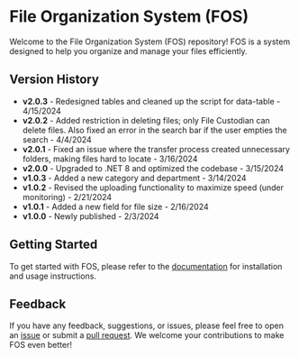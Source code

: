 # File Organization System (FOS)

Welcome to the File Organization System (FOS) repository! FOS is a system designed to help you organize and manage your files efficiently.

## Version History

- **v2.0.3** - Redesigned tables and cleaned up the script for data-table - 4/15/2024
- **v2.0.2** - Added restriction in deleting files; only File Custodian can delete files. Also fixed an error in the search bar if the user empties the search - 4/4/2024
- **v2.0.1** - Fixed an issue where the transfer process created unnecessary folders, making files hard to locate - 3/16/2024
- **v2.0.0** - Upgraded to .NET 8 and optimized the codebase - 3/15/2024
- **v1.0.3** - Added a new category and department - 3/14/2024
- **v1.0.2** - Revised the uploading functionality to maximize speed (under monitoring) - 2/21/2024
- **v1.0.1** - Added a new field for file size - 2/16/2024
- **v1.0.0** - Newly published - 2/3/2024

## Getting Started

To get started with FOS, please refer to the [documentation](link_to_documentation) for installation and usage instructions.

## Feedback

If you have any feedback, suggestions, or issues, please feel free to open an [issue](link_to_issues) or submit a [pull request](link_to_pull_requests). We welcome your contributions to make FOS even better!
